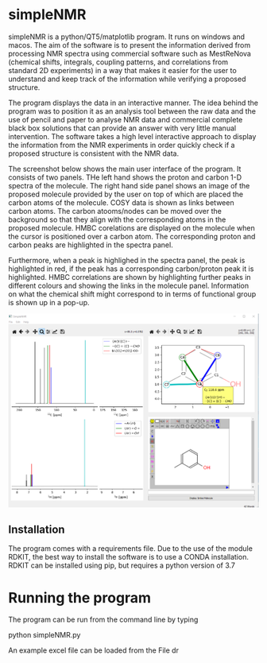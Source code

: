 # simpleNMR

simpleNMR is a python/QT5/matplotlib program. It runs on windows and macos. The aim of the software is to present the information derived from processing NMR spectra using commercial software such as MestReNova (chemical shifts, integrals, coupling patterns, and correlations from standard 2D experiments) in a way that makes it easier for the user to understand and keep track of the information while verifying a proposed structure.

The program displays the data  in an interactive manner. The idea behind the program was to position it as an analysis tool between the raw data and the use of pencil and paper to analyse NMR data and commercial complete black box solutions that can provide an answer with very little manual intervention. The software takes a high level interactive approach to display the information from the NMR experiments in order quickly check if a proposed structure is consistent with the NMR data.

The screenshot below shows the main user interface of the program. It consists of two panels. THe left hand shows the proton and carbon 1-D spectra of the molecule. The right hand side panel shows an image of the proposed molecule provided by the user on top of which are placed the carbon atoms of the molecule. COSY data is shown as links between carbon atoms.  The carbon atooms/nodes can be moved over the background so that they align with the corresponding atoms in the proposed molecule. HMBC corelations are displayed on the molecule when the cursor is positioned over a carbon atom. The corresponding proton and carbon peaks are highlighted in the spectra panel.

Furthermore, when a peak is highlighed in the spectra panel, the peak is highlighted in red, if the peak has a corresponding carbon/proton peak it is  highlighted. HMBC correlations are shown by highlighting further peaks in different colours and showing the links in the molecule panel. Information on what the chemical shift might correspond to in terms of functional group is shown up in a pop-up.

![simpleNMR](Screenshot_simpleNMR.png)



## Installation

The program comes with a requirements file. Due to the use of the module RDKIT, the best way to install the software is to use a CONDA installation. RDKIT can be installed using pip, but requires a python version of 3.7

# Running the program

The program can be run from the command line by typing 

python simpleNMR.py

An example excel file can be loaded from the File dr
